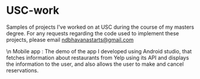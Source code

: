 # USC-work
Samples of projects I've worked on at USC during the course of my masters degree. For any requests regarding the code used to implement these projects, please email ndbhavanastarts@gmail.com

\n Mobile app : The demo of the app I developed using Android studio, that fetches information about restaurants from Yelp using its API and displays the information to the user, and also allows the user to make and cancel reservations.
